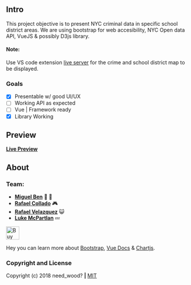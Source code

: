 ## Intro
This project objective is to present NYC criminal data in specific school district areas.
We are using bootstrap for web accesibility, NYC Open data API, VueJS & possibly D3js library.

#### Note:
Use VS code extension [live server](https://marketplace.visualstudio.com/items?itemName=ritwickdey.LiveServer) for the crime and school district map to be displayed.

### Goals

- [x] Presentable w/ good UI/UX
- [ ] Working API as expected
- [ ] Vue | Framework ready
- [x] Library Working

## Preview

**[Live Preview](https://lehman-webdev.github.io/project-2-need_wood/)**

## About

### Team:

* [**Miguel Ben**](https://www.github.com/mius00) 🍕 🌱
* [**Rafael Collado**](https://www.github.com/rcollado110) 🎮 
* [**Rafael Velazquez**](https://www.github.com/rafaelvelazquez) 😺
* [**Luke McPartlan**](https://www.github.com/LukeMcPartlan) 💤 

<a href='https://ko-fi.com/I2I3C8M5' target='_blank'><img height='36' style='border:0px;height:36px;' src='https://az743702.vo.msecnd.net/cdn/kofi5.png?v=0' border='0' alt='Buy Me a Coffee at ko-fi.com' /></a>

Hey you can learn more about [Bootstrap](http://getbootstrap.com/), [Vue Docs](https://vuejs.org/v2/guide/) & [Chartjs](https://chartjs.org/).

### Copyright and License

Copyright (c) 2018 need_wood? **|** [MIT](https://choosealicense.com/licenses/mit/)
